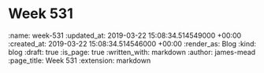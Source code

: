 Week 531
========

<!-- add content here -->

:name: week-531
:updated_at: 2019-03-22 15:08:34.514549000 +00:00
:created_at: 2019-03-22 15:08:34.514546000 +00:00
:render_as: Blog
:kind: blog
:draft: true
:is_page: true
:written_with: markdown
:author: james-mead
:page_title: Week 531
:extension: markdown

